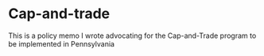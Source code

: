 # Cap-and-trade

This is a policy memo I wrote advocating for the Cap-and-Trade program to be implemented in Pennsylvania
